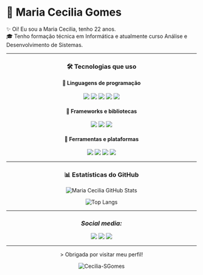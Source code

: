 # 🌷 Maria Cecilia Gomes

✨ Oi! Eu sou a Maria Cecilia, tenho 22 anos.  
🎓 Tenho formação técnica em Informática e atualmente curso Análise e Desenvolvimento de Sistemas.  

---

<h3 align="center"> 🛠️ Tecnologias que uso</h3>

<h4 align="center">🔹 Linguagens de programação</h4>
<p align="center">
  <img src="https://img.shields.io/badge/Java-D36C9A?style=for-the-badge&logo=java&logoColor=white" />
  <img src="https://img.shields.io/badge/JavaScript-D36C9A?style=for-the-badge&logo=javascript&logoColor=white" />
  <img src="https://img.shields.io/badge/Python-D36C9A?style=for-the-badge&logo=python&logoColor=white" />
  <img src="https://img.shields.io/badge/HTML5-D36C9A?style=for-the-badge&logo=html5&logoColor=white" />
  <img src="https://img.shields.io/badge/MySQL-D36C9A?style=for-the-badge&logo=mysql&logoColor=white" />
</p>

<h4 align="center">🔹 Frameworks e bibliotecas</h4>
<p align="center">
  <img src="https://img.shields.io/badge/Spring-D36C9A?style=for-the-badge&logo=spring&logoColor=white" />
  <img src="https://img.shields.io/badge/React-D36C9A?style=for-the-badge&logo=react&logoColor=white" />
  <img src="https://img.shields.io/badge/React_Native-D36C9A?style=for-the-badge&logo=react&logoColor=white" />
</p>

<h4 align="center">🔹 Ferramentas e plataformas</h4>
<p align="center">
  <img src="https://img.shields.io/badge/GitHub-D36C9A?style=for-the-badge&logo=github&logoColor=white" />
  <img src="https://img.shields.io/badge/VS_Code-D36C9A?style=for-the-badge&logo=visual-studio-code&logoColor=white" />
  <img src="https://img.shields.io/badge/Figma-D36C9A?style=for-the-badge&logo=figma&logoColor=white" />
  <img src="https://img.shields.io/badge/Notion-D36C9A?style=for-the-badge&logo=notion&logoColor=white" />
</p>

---

<h3 align="center">📊 Estatísticas do GitHub</h3>

<p align="center">
  <img alt="Maria Cecilia GitHub Stats" src="https://github-readme-stats.vercel.app/api?username=Cecilia-SGomes&show_icons=true&theme=dracula&include_all_commits=true&locale=pt-br" />
</p>

<p align="center">
  <img alt="Top Langs" src="https://github-readme-stats.vercel.app/api/top-langs/?username=Cecilia-SGomes&theme=dracula&layout=compact&custom_title=Tecnologias&langs_count=9" />
</p>

---

<h3 align="center"><i> Social media:</i></h3> 
<div align="center"> 
  <a href="https://instagram.com/ceciliaa_ssantos" target="_blank"><img src="https://img.shields.io/badge/Instagram-D36C9A?style=for-the-badge&logo=instagram&logoColor=white"></a>
  <a href="mailto:ceciliaagomes09@email.com"><img src="https://img.shields.io/badge/Gmail-D36C9A?style=for-the-badge&logo=gmail&logoColor=white"></a>
  <a href="https://www.linkedin.com/in/maria-cecilia-gomes12" target="_blank"><img src="https://img.shields.io/badge/LinkedIn-D36C9A?style=for-the-badge&logo=linkedin&logoColor=white"></a>  
</div>

---

<p align="center">
  > Obrigada por visitar meu perfil!
</p>

<p align="center"> 
  <img src="https://komarev.com/ghpvc/?username=Cecilia-SGomes&label=Profile%20views&color=D36C9A&style=flat" alt="Cecilia-SGomes" />
</p>

